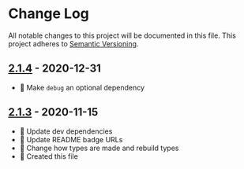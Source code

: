 # Change Log

All notable changes to this project will be documented in this file. This project adheres to [Semantic Versioning](http://semver.org/).

## [2.1.4](https://github.com/uttori/uttori-plugin-vm-random-documents/compare/v2.1.3...v2.1.4) - 2020-12-31

- 🧰 Make `debug` an optional dependency

## [2.1.3](https://github.com/uttori/uttori-plugin-vm-random-documents/compare/v2.1.2...v2.1.3) - 2020-11-15

- 🎁 Update dev dependencies
- 🎁 Update README badge URLs
- 🧰 Change how types are made and rebuild types
- 🧰 Created this file
